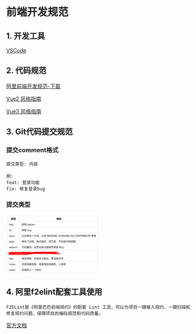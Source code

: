 # 前端开发规范

## 1. 开发工具
 [VSCode](https://code.visualstudio.com/)

## 2. 代码规范
  [阿里前端开发规范-下载](阿里前端开发规范.pdf)

  [Vue2 风格指南](https://cn.vuejs.org/v2/style-guide)

  [Vue3 风格指南](https://v3.cn.vuejs.org/style-guide)


## 3. Git代码提交规范
### 提交comment格式
    提交类型: 内容

    例: 
    feat: 登录功能
    fix: 修复登录bug 

### 提交类型
<img src="git-commit-type-enum.jpg" width="50%">

## 4. 阿里f2elint配套工具使用
    
    F2ELint是《阿里巴巴前端规约》的配套 Lint 工具，可以为项目一键接入规约、一键扫描和修复规约问题，保障项目的编码规范和代码质量。
   [官方文档](https://www.npmjs.com/package/f2elint)
